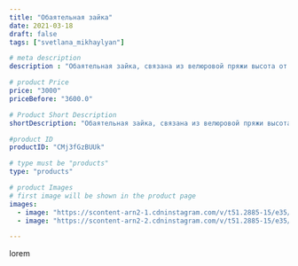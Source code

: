 ```yaml
---
title: "Обаятельная зайка"
date: 2021-03-18
draft: false
tags: ["svetlana_mikhaylyan"]

# meta description
description : "Обаятельная зайка, связана из велюровой пряжи высота от 25см"

# product Price
price: "3000"
priceBefore: "3600.0"

# Product Short Description
shortDescription: "Обаятельная зайка, связана из велюровой пряжи высота от 25см"

#product ID
productID: "CMj3fGzBUUk"

# type must be "products"
type: "products"

# product Images
# first image will be shown in the product page
images:
  - image: "https://scontent-arn2-1.cdninstagram.com/v/t51.2885-15/e35/161044788_118599103578263_6003705205184389363_n.jpg?se=7&tp=1&_nc_ht=scontent-arn2-1.cdninstagram.com&_nc_cat=111&_nc_ohc=EWGe_S5zMtAAX_K1igo&ccb=7-4&oh=eb311e825235bbed96b7741e148509bb&oe=60830C04&ig_cache_key=MjUzMjExMTQ0MjQ3NjY3MzY4Ng%3D%3D.2-ccb7-4"
  - image: "https://scontent-arn2-2.cdninstagram.com/v/t51.2885-15/e35/161238013_443027870236104_4317155595927984239_n.jpg?se=7&tp=1&_nc_ht=scontent-arn2-2.cdninstagram.com&_nc_cat=100&_nc_ohc=jiJaNdwGHr8AX9Ko5-q&ccb=7-4&oh=a03e2cc97f20bac76afee75c7b8c6f31&oe=6084C40B&ig_cache_key=MjUzMjExMTQ0MjQ4NTA3ODIwMg%3D%3D.2-ccb7-4"

---
```

lorem
